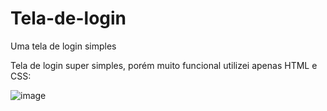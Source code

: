 # Tela-de-login
Uma tela de login simples


Tela de login super simples, porém muito funcional utilizei apenas HTML e CSS:


![image](https://user-images.githubusercontent.com/77867650/154806641-f8e7fd41-f666-4ab9-a04e-ce672bf3ec02.png)


